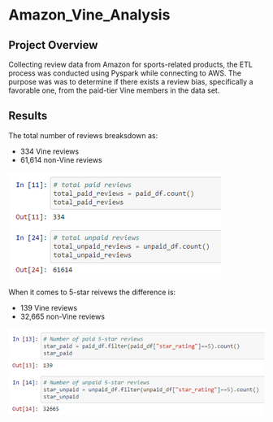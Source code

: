 # Amazon_Vine_Analysis
 
## Project Overview

Collecting review data from Amazon for sports-related products, the ETL process was conducted using Pyspark while connecting to AWS. The purpose was was to determine if there exists a review bias, specifically a favorable one, from the paid-tier Vine members in the data set.

## Results

The total number of reviews breaksdown as:
* 334 Vine reviews
* 61,614 non-Vine reviews

![Vine_nonVine](https://github.com/craig-clemens/Amazon_Vine_Analysis/blob/main/Resources/Vine_nonVine_Total.PNG)

When it comes to 5-star reivews the difference is:
* 139 Vine reviews
* 32,665 non-Vine reviews

![Paid_Unpaid](https://github.com/craig-clemens/Amazon_Vine_Analysis/blob/main/Resources/Totalpaid_Unpaid_FiveStar.PNG)


